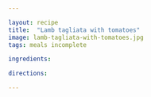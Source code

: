```yaml
---

layout: recipe
title:  "Lamb tagliata with tomatoes"
image: lamb-tagliata-with-tomatoes.jpg
tags: meals incomplete

ingredients:

directions:

---
```


